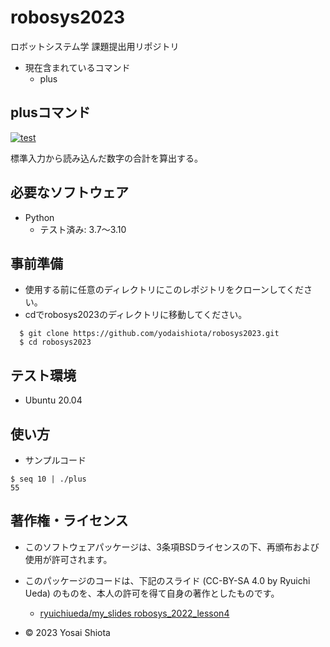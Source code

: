 # robosys2023
ロボットシステム学 課題提出用リポジトリ
* 現在含まれているコマンド
  * plus

## plusコマンド
[![test](https://github.com/yodaishiota/robosys2023/actions/workflows/test.yml/badge.svg)](https://github.com/yodaishiota/robosys2023/actions/workflows/test.yml)

標準入力から読み込んだ数字の合計を算出する。

## 必要なソフトウェア
* Python
  * テスト済み: 3.7～3.10

## 事前準備
* 使用する前に任意のディレクトリにこのレポジトリをクローンしてください。
* cdでrobosys2023のディレクトリに移動してください。
```
  $ git clone https://github.com/yodaishiota/robosys2023.git
  $ cd robosys2023
```
## テスト環境
* Ubuntu 20.04

## 使い方
* サンプルコード
```
$ seq 10 | ./plus
55
```

## 著作権・ライセンス
* このソフトウェアパッケージは、3条項BSDライセンスの下、再頒布および使用が許可されます。

* このパッケージのコードは、下記のスライド (CC-BY-SA 4.0 by Ryuichi Ueda) のものを、本人の許可を得て自身の著作としたものです。
	* [ryuichiueda/my_slides robosys_2022_lesson4](https://github.com/ryuichiueda/my_slides/blob/master/robosys_2022/lesson4.md)

* © 2023 Yosai Shiota
